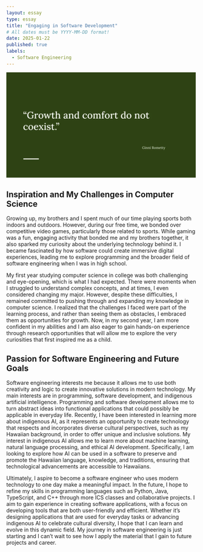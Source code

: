 ```yaml
---
layout: essay
type: essay
title: "Engaging in Software Development"
# All dates must be YYYY-MM-DD format!
date: 2025-01-22
published: true
labels:
  - Software Engineering
---
```


<img width="500" class="rounded d-block mx-auto" src="../img/quote.png">


## Inspiration and My Challenges in Computer Science
Growing up, my brothers and I spent much of our time playing sports both indoors and outdoors. However, during our free time, we bonded over competitive video games, particularly those related to sports. While gaming was a fun, engaging activity that bonded me and my brothers together, it also sparked my curiosity about the underlying technology behind it. I became fascinated by how software could create immersive digital experiences, leading me to explore programming and the broader field of software engineering when I was in high school. 

My first year studying computer science in college was both challenging and eye-opening, which is what I had expected. There were moments when I struggled to understand complex concepts, and at times, I even considered changing my major. However, despite these difficulties, I remained committed to pushing through and expanding my knowledge in computer science. I realized that the challenges I faced were part of the learning process, and rather than seeing them as obstacles, I embraced them as opportunities for growth. Now, in my second year, I am more confident in my abilities and I am also eager to gain hands-on experience through research opportunities that will allow me to explore the very curiosities that first inspired me as a child.

## Passion for Software Engineering and Future Goals
Software engineering interests me because it allows me to use both creativity and logic to create innovative solutions in modern technology. My main interests are in programming, software development, and indigenous artificial intelligence. Programming and software development allows me to turn abstract ideas into functional applications that could possibly be applicable in everyday life. Recently, I have been interested in learning more about indigenous AI, as it represents an opportunity to create technology that respects and incorporates diverse cultural perspectives, such as my Hawaiian background, in order to offer unique and inclusive solutions. My interest in indigenous AI allows me to learn more about machine learning, natural language processing, and ethical AI development. Specifically, I am looking to explore how AI can be used in a software to preserve and promote the Hawaiian language, knowledge, and traditions, ensuring that technological advancements are accessible to Hawaiians.

Ultimately, I aspire to become a software engineer who uses modern technology to one day make a meaningful impact. In the future, I hope to refine my skills in programming languages such as Python, Java, TypeScript, and C++ through more ICS classes and collaborative projects. I aim to gain experience in creating software applications, with a focus on developing tools that are both user-friendly and efficient. Whether it’s designing applications that are used for everyday tasks or advancing indigenous AI to celebrate cultural diversity, I hope that I can learn and evolve in this dynamic field. My journey in software engineering is just starting and I can’t wait to see how I apply the material that I gain to future projects and career. 

